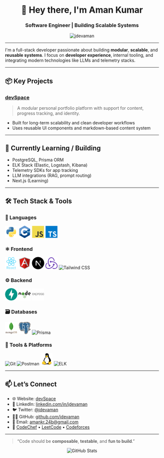 <h1 align="center">👋 Hey there, I'm Aman Kumar </h1>
<h3 align="center">Software Engineer | Building Scalable Systems</h3>

<p align="center">
  <img src="https://komarev.com/ghpvc/?username=jdevaman&label=Profile%20views&color=0e75b6&style=flat" alt="jdevaman" />
</p>

---

I'm a full-stack developer passionate about building **modular**, **scalable**, and **reusable systems**. I focus on **developer experience**, internal tooling, and integrating modern technologies like LLMs and telemetry stacks.

---

## 📦 Key Projects

### [devSpace](https://github.com/jdevaman/devSpace)
> A modular personal portfolio platform with support for content, progress tracking, and identity.

- Built for long-term scalability and clean developer workflows
- Uses reusable UI components and markdown-based content system

---

## 🧠 Currently Learning / Building

- PostgreSQL, Prisma ORM
- ELK Stack (Elastic, Logstash, Kibana)
- Telemetry SDKs for app tracking
- LLM integrations (RAG, prompt routing)
- Next.js (Learning)

---

## 🛠 Tech Stack & Tools

### 🧠 Languages
<p align="left">
  <img src="https://raw.githubusercontent.com/devicons/devicon/master/icons/python/python-original.svg" width="40" height="40" alt="Python"/>
  <img src="https://raw.githubusercontent.com/devicons/devicon/master/icons/cplusplus/cplusplus-original.svg" width="40" height="40" alt="C++"/>
  <img src="https://raw.githubusercontent.com/devicons/devicon/master/icons/javascript/javascript-original.svg" width="40" height="40" alt="JavaScript"/>
  <img src="https://raw.githubusercontent.com/devicons/devicon/master/icons/typescript/typescript-original.svg" width="40" height="40" alt="TypeScript"/>
</p>

### ⚛️ Frontend
<p align="left">
  <img src="https://raw.githubusercontent.com/devicons/devicon/master/icons/react/react-original-wordmark.svg" width="40" height="40" alt="React"/>
  <img src="https://raw.githubusercontent.com/devicons/devicon/master/icons/angularjs/angularjs-original.svg" width="40" height="40" alt="Angular"/>
  <img src="https://raw.githubusercontent.com/devicons/devicon/master/icons/nextjs/nextjs-original.svg" width="40" height="40" alt="Next.js"/>
  <img src="https://raw.githubusercontent.com/devicons/devicon/master/icons/redux/redux-original.svg" width="40" height="40" alt="Redux"/>
  <img src="https://www.vectorlogo.zone/logos/tailwindcss/tailwindcss-icon.svg" width="40" height="40" alt="Tailwind CSS"/>
</p>

### ⚙️ Backend
<p align="left">
  <img src="https://raw.githubusercontent.com/devicons/devicon/master/icons/fastapi/fastapi-original.svg" width="40" height="40" alt="FastAPI"/>
  <img src="https://raw.githubusercontent.com/devicons/devicon/master/icons/nodejs/nodejs-original-wordmark.svg" width="40" height="40" alt="Node.js"/>
  <img src="https://raw.githubusercontent.com/devicons/devicon/master/icons/express/express-original-wordmark.svg" width="40" height="40" alt="Express.js"/>
</p>

### 🗃️ Databases
<p align="left">
  <img src="https://raw.githubusercontent.com/devicons/devicon/master/icons/mongodb/mongodb-original-wordmark.svg" width="40" height="40" alt="MongoDB"/>
  <img src="https://raw.githubusercontent.com/devicons/devicon/master/icons/postgresql/postgresql-original.svg" width="40" height="40" alt="PostgreSQL"/>
  <img src="https://avatars.githubusercontent.com/u/17219288?s=200&v=4" width="40" height="40" alt="Prisma"/>
</p>

### 🧰 Tools & Platforms
<p align="left">
  <img src="https://www.vectorlogo.zone/logos/git-scm/git-scm-icon.svg" width="40" height="40" alt="Git"/>
  <img src="https://www.vectorlogo.zone/logos/getpostman/getpostman-icon.svg" width="40" height="40" alt="Postman"/>
  <img src="https://raw.githubusercontent.com/devicons/devicon/master/icons/linux/linux-original.svg" width="40" height="40" alt="Linux"/>
  <img src="https://www.vectorlogo.zone/logos/elastic/elastic-icon.svg" width="40" height="40" alt="ELK"/>
</p>

---

## 📫 Let’s Connect

- 🌐 Website: [devSpace](https://devaman.space/)
- 💼 LinkedIn: [linkedin.com/in/jdevaman](https://linkedin.com/in/jdevaman)
- 🐦 Twitter: [@jdevaman](https://twitter.com/jdevaman)
- 👨‍💻 GitHub: [github.com/jdevaman](https://github.com/jdevaman)
- 📧 Email: amankr.24b@gmail.com
- 🧩 [CodeChef](https://www.codechef.com/users/itzz_deku) • [LeetCode](https://leetcode.com/HariBhakt) • [Codeforces](https://codeforces.com/profile/NotDeKU)

---

> “Code should be **composable**, **testable**, and **fun to build**.”

<p align="center">
  <img src="https://github-readme-stats.vercel.app/api?username=jdevaman&show_icons=true&locale=en" alt="GitHub Stats" />
</p>
